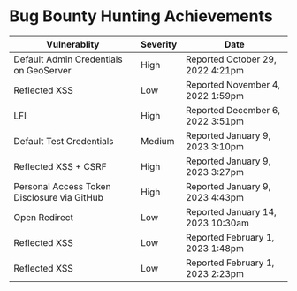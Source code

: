 # Bug Bounty Hunting Achievements
| Vulnerablity | Severity | Date |
|--------------|----------|------|
| Default Admin Credentials on GeoServer | High | Reported October 29, 2022 4:21pm |
| Reflected XSS | Low | Reported November 4, 2022 1:59pm |
| LFI | High | Reported December 6, 2022 3:51pm |
| Default Test Credentials | Medium | Reported January 9, 2023 3:10pm |
| Reflected XSS + CSRF | High | Reported January 9, 2023 3:27pm |
| Personal Access Token Disclosure via GitHub | High | Reported January 9, 2023 4:43pm |
| Open Redirect | Low | Reported January 14, 2023 10:30am |
| Reflected XSS | Low | Reported February 1, 2023 1:48pm |
| Reflected XSS | Low | Reported February 1, 2023 2:23pm |
<!---
JoshMorrison99/JoshMorrison99 is a ✨ special ✨ repository because its `README.md` (this file) appears on your GitHub profile.
You can click the Preview link to take a look at your changes.
--->
